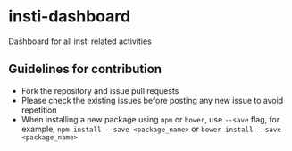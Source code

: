 # insti-dashboard
Dashboard for all insti related activities

## Guidelines for contribution
 - Fork the repository and issue pull requests
 - Please check the existing issues before posting any new issue to avoid repetition
 - When installing a new package using `npm` or `bower`, use `--save` flag, for example, `npm install --save <package_name>` or `bower install --save <package_name>`
